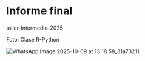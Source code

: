 # Informe final
taller-intermedio-2025


Foto: Clase R-Python

![WhatsApp Image 2025-10-09 at 13 18 58_31a73211](https://github.com/user-attachments/assets/42339f3a-0d55-44db-a84e-6205388efa4c)
